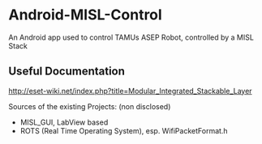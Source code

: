 # Android-MISL-Control
An Android app used to control TAMUs ASEP Robot, controlled by a MISL Stack

## Useful Documentation
http://eset-wiki.net/index.php?title=Modular_Integrated_Stackable_Layer

Sources of the existing Projects: (non disclosed)
  - MISL_GUI, LabView based
  - ROTS (Real Time Operating System), esp. WifiPacketFormat.h
